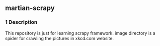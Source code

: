 ## martian-scrapy
### 1 Description
This repository is just for learning scrapy framework.
image directory is a spider for crawling the pictures in xkcd.com website.
